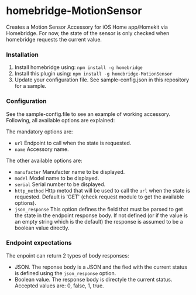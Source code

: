 # homebridge-MotionSensor

Creates a Motion Sensor Accessory for iOS Home app/Homekit via Homebridge.
For now, the state of the sensor is only checked when homebridge requests the current value.


### Installation

1. Install homebridge using: ```npm install -g homebridge```
2. Install this plugin using: ```npm install -g homebridge-MotionSensor```
3. Update your configuration file. See sample-config.json in this repository for a sample.

### Configuration

See the sample-config.file to see an example of working accessory. Following, all available options are explained:

The mandatory options are:
 * ```url``` Endpoint to call when the state is requested.
 * ```name``` Accessory name.

The other available options are:
 * ```manufacter``` Manufacter name to be displayed.
 * ```model``` Model name to be displayed.
 * ```serial``` Serial number to be displayed.
 * ```http_method``` Http metod that will be used to call the ```url``` when the state is requested. Default is 'GET' (check request module to get the available options).
 * ```json_response``` This option defines the field that must be parsed to get the state in the endpoint response body. If not defined (or if the value is an empty string which is the default) the response is assumed to be a boolean value directly.

### Endpoint expectations
The enpoint can return 2 types of body responses:
 * JSON. The reponse body is a JSON and the fied with the current status is defined using the ```json_response``` option.
 * Boolean value. The response body is directyle the current status. Accepted values are: 0, false, 1, true.
